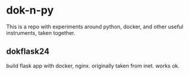# dok-n-py

This is a repo with experiments around python, docker, and other useful instruments, taken together.

dokflask24
-------------------

build flask app with docker, nginx. 
originally taken from inet.
works ok.

